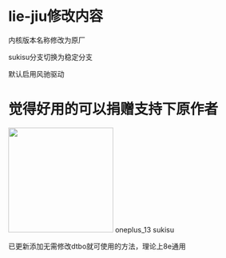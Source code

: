 # lie-jiu修改内容
内核版本名称修改为原厂

sukisu分支切换为稳定分支

默认启用风驰驱动

# 觉得好用的可以捐赠支持下原作者
<img src="https://github.com/HanKuCha/oneplus13_a5p_sukisu/blob/main/img/%E6%8D%90%E8%B5%A0.jpg" width="210px">
oneplus_13 sukisu

已更新添加无需修改dtbo就可使用的方法，理论上8e通用
